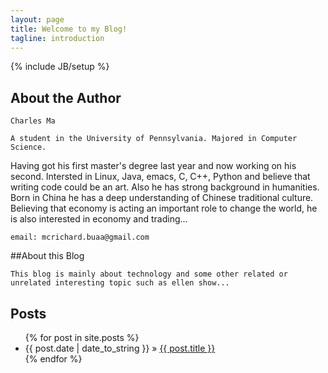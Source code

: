 ```yaml
---
layout: page
title: Welcome to my Blog!
tagline: introduction
---
```

{% include JB/setup %}

## About the Author

    Charles Ma

    A student in the University of Pennsylvania. Majored in Computer Science.
Having got his first master's degree last year and now working on his second.
Intersted in Linux, Java, emacs, C, C++, Python and believe that writing code could be an art. 
    Also he has strong background in humanities. Born in China he has a deep understanding of Chinese traditional culture.
    Believing that economy is acting an important role to change the world, he is also interested in economy and trading...

    email: mcrichard.buaa@gmail.com

##About this Blog

	This blog is mainly about technology and some other related or unrelated interesting topic such as ellen show...

## Posts

<ul class="posts">
  {% for post in site.posts %}
    <li><span>{{ post.date | date_to_string }}</span> &raquo; <a href="{{ BASE_PATH }}{{ post.url }}">{{ post.title }}</a></li>
  {% endfor %}
</ul>

